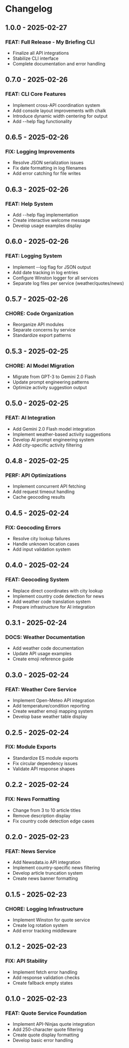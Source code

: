 # Changelog

## 1.0.0 - 2025-02-27
### FEAT: Full Release - My Briefing CLI
- Finalize all API integrations
- Stabilize CLI interface
- Complete documentation and error handling

## 0.7.0 - 2025-02-26
### FEAT: CLI Core Features
- Implement cross-API coordination system
- Add console layout improvements with chalk
- Introduce dynamic width centering for output
- Add --help flag functionality

## 0.6.5 - 2025-02-26
### FIX: Logging Improvements
- Resolve JSON serialization issues
- Fix date formatting in log filenames
- Add error catching for file writes


## 0.6.3 - 2025-02-26
### FEAT: Help System
- Add --help flag implementation
- Create interactive welcome message
- Develop usage examples display

## 0.6.0 - 2025-02-26
### FEAT: Logging System
- Implement --log flag for JSON output
- Add date tracking in log entries
- Configure Winston logger for all services
- Separate log files per service (weather/quotes/news)

## 0.5.7 - 2025-02-26
### CHORE: Code Organization
- Reorganize API modules
- Separate concerns by service
- Standardize export patterns

## 0.5.3 - 2025-02-25
### CHORE: AI Model Migration
- Migrate from GPT-3 to Gemini 2.0 Flash
- Update prompt engineering patterns
- Optimize activity suggestion output

## 0.5.0 - 2025-02-25
### FEAT: AI Integration
- Add Gemini 2.0 Flash model integration
- Implement weather-based activity suggestions
- Develop AI prompt engineering system
- Add city-specific activity filtering

## 0.4.8 - 2025-02-25
### PERF: API Optimizations
- Implement concurrent API fetching
- Add request timeout handling
- Cache geocoding results

## 0.4.5 - 2025-02-24
### FIX: Geocoding Errors
- Resolve city lookup failures
- Handle unknown location cases
- Add input validation system

## 0.4.0 - 2025-02-24
### FEAT: Geocoding System
- Replace direct coordinates with city lookup
- Implement country code detection for news
- Add weather code translation system
- Prepare infrastructure for AI integration

## 0.3.1 - 2025-02-24
### DOCS: Weather Documentation
- Add weather code documentation
- Update API usage examples
- Create emoji reference guide

## 0.3.0 - 2025-02-24
### FEAT: Weather Core Service
- Implement Open-Meteo API integration
- Add temperature/condition reporting
- Create weather emoji mapping system
- Develop base weather table display

## 0.2.5 - 2025-02-24
### FIX: Module Exports
- Standardize ES module exports
- Fix circular dependency issues
- Validate API response shapes

## 0.2.2 - 2025-02-24
### FIX: News Formatting
- Change from 3 to 10 article titles
- Remove description display
- Fix country code detection edge cases

## 0.2.0 - 2025-02-23
### FEAT: News Service
- Add Newsdata.io API integration
- Implement country-specific news filtering
- Develop article truncation system
- Create news banner formatting

## 0.1.5 - 2025-02-23
### CHORE: Logging Infrastructure
- Implement Winston for quote service
- Create log rotation system
- Add error tracking middleware

## 0.1.2 - 2025-02-23
### FIX: API Stability
- Implement fetch error handling
- Add response validation checks
- Create fallback empty states

## 0.1.0 - 2025-02-23
### FEAT: Quote Service Foundation
- Implement API-Ninjas quote integration
- Add 250-character quote filtering
- Create quote display formatting
- Develop basic error handling